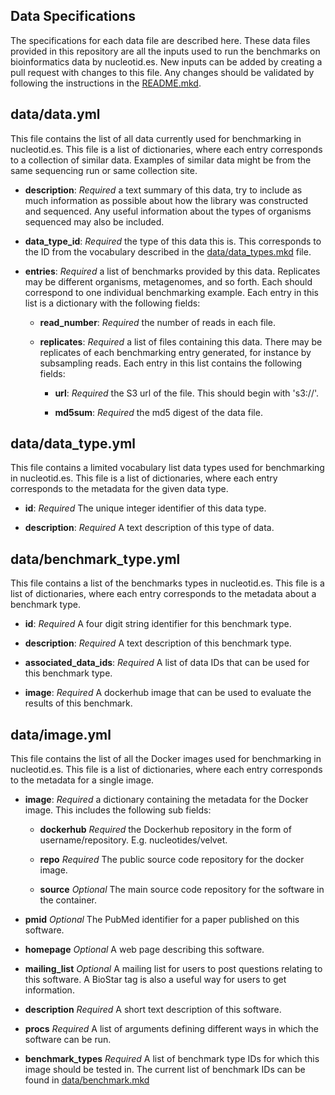 ## Data Specifications

The specifications for each data file are described here. These data files
provided in this repository are all the inputs used to run the benchmarks on
bioinformatics data by nucleotid.es. New inputs can be added by creating a pull
request with changes to this file. Any changes should be validated by following
the instructions in the [README.mkd][readme].

## data/data.yml

This file contains the list of all data currently used for benchmarking in
nucleotid.es. This file is a list of dictionaries, where each entry corresponds
to a collection of similar data. Examples of similar data might be from the
same sequencing run or same collection site.

  * **description**: *Required* a text summary of this data, try to include as
    much information as possible about how the library was constructed and
    sequenced. Any useful information about the types of organisms sequenced
    may also be included.

  * **data_type_id**: *Required* the type of this data this is. This
    corresponds to the ID from the vocabulary described in the
    [data/data_types.mkd][data] file.

  * **entries**: *Required* a list of benchmarks provided by this data.
    Replicates may be different organisms, metagenomes, and so forth. Each
    should correspond to one individual benchmarking example. Each entry in
    this list is a dictionary with the following fields:

    * **read_number**: *Required* the number of reads in each file.

    * **replicates**: *Required* a list of files containing this data. There
      may be replicates of each benchmarking entry generated, for instance by
      subsampling reads. Each entry in this list contains the following fields:

        * **url**: *Required* the S3 url of the file. This should begin with
          's3://'.

        * **md5sum**: *Required* the md5 digest of the data file.

## data/data_type.yml

This file contains a limited vocabulary list data types used for benchmarking
in nucleotid.es. This file is a list of dictionaries, where each entry
corresponds to the metadata for the given data type.

  * **id**: *Required* The unique integer identifier of this data type.

  * **description**: *Required* A text description of this type of data.

## data/benchmark_type.yml

This file contains a list of the benchmarks types in nucleotid.es. This file is
a list of dictionaries, where each entry corresponds to the metadata about a
benchmark type.

  * **id**: *Required* A four digit string identifier for this benchmark type.

  * **description**: *Required* A text description of this benchmark type.

  * **associated_data_ids**: *Required* A list of data IDs that can be used for
    this benchmark type.

  * **image**: *Required* A dockerhub image that can be used to evaluate the
    results of this benchmark.


## data/image.yml

This file contains the list of all the Docker images used for benchmarking in
nucleotid.es. This file is a list of dictionaries, where each entry corresponds
to the metadata for a single image.

  * **image**: *Required* a dictionary containing the metadata for the
     Docker image. This includes the following sub fields:

    * **dockerhub** *Required* the Dockerhub repository in the form of
      username/repository. E.g. nucleotides/velvet.

    * **repo** *Required* The public source code repository for the docker
      image.

    * **source** *Optional* The main source code repository for the software in
      the container.

  * **pmid** *Optional* The PubMed identifier for a paper published on this
    software.

  * **homepage** *Optional* A web page describing this software.

  * **mailing_list** *Optional* A mailing list for users to post questions
    relating to this software. A BioStar tag is also a useful way for users to
    get information.

  * **description** *Required* A short text description of this software.

  * **procs** *Required* A list of arguments defining different ways in which
    the software can be run.

  * **benchmark_types** *Required* A list of benchmark type IDs for which this
    image should be tested in. The current list of benchmark IDs can be found
    in [data/benchmark.mkd][bench]

[bench]: https://github.com/nucleotides/nucleotides-data/blob/master/data/benchmark.mkd
[data]: https://github.com/nucleotides/nucleotides-data/blob/master/data/data_types.mkd
[readme]: https://github.com/nucleotides/nucleotides-data/blob/master/README.mkd
